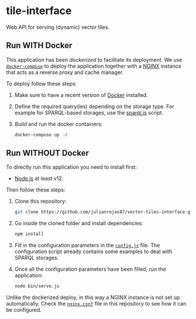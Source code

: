# tile-interface

Web API for serving (dynamic) vector tiles.

## Run WITH Docker

This application has been _dockerized_ to facilitate its deployment. We use [`docker-compose`](https://docs.docker.com/compose/) to deploy the application together with a [NGINX](https://www.nginx.com/) instance that acts as a reverse proxy and cache manager.

To deploy follow these steps:

1. Make sure to have a recent version of [Docker](https://docs.docker.com/engine/install/) installed.

2. Define the required query(ies) depending on the storage type. For example for SPARQL-based storages, use the [sparql.js](https://github.com/julianrojas87/vector-tiles-interface/blob/main/config/queries/sparql.js) script.

3. Build and run the docker containers:

   ```bash
   docker-compose up -d
   ```

## Run WITHOUT Docker

To directly run this application you need to install first:

- [Node.js](https://nodejs.org/en/download/)  at least v12.

Then follow these steps:

1. Clone this repository:

   ```bash
   git clone https://github.com/julianrojas87/vector-tiles-interface.git
   ```

2. Go inside the cloned folder and install dependencies:

   ```bash
   npm install
   ```

3. Fill in the configuration parameters in the [`config.js`](https://github.com/julianrojas87/vector-tiles-interface/blob/main/config/config.js) file. The configuration script already contains some examples to deal with SPARQL storages.

4. Once all the configuration parameters have been filled, run the application:

   ```  bash
   node bin/serve.js
   ```

Unlike the dockerized deploy, in this way a NGINX instance is not set up automatically. Check the [`nginx.conf`](https://github.com/julianrojas87/vector-tiles-interface/blob/main/nginx/nginx.conf) file in this repository to see how it can be configured.
